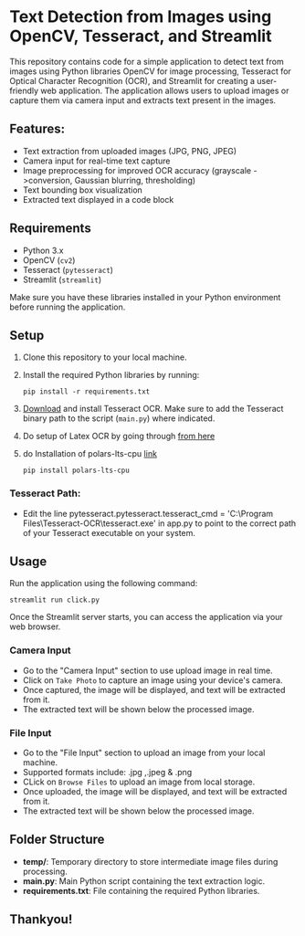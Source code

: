 # Text Detection from Images using OpenCV, Tesseract, and Streamlit

This repository contains code for a simple application to detect text from images using Python libraries OpenCV for image processing, Tesseract for Optical Character Recognition (OCR), and Streamlit for creating a user-friendly web application. The application allows users to upload images or capture them via camera input and extracts text present in the images.

## Features:

- Text extraction from uploaded images (JPG, PNG, JPEG)
- Camera input for real-time text capture
- Image preprocessing for improved OCR accuracy (grayscale ->conversion, Gaussian blurring, thresholding)
- Text bounding box visualization
- Extracted text displayed in a code block

## Requirements

- Python 3.x
- OpenCV (`cv2`)
- Tesseract (`pytesseract`)
- Streamlit (`streamlit`)

Make sure you have these libraries installed in your Python environment before running the application.

## Setup

1. Clone this repository to your local machine.
2. Install the required Python libraries by running:
   ```
   pip install -r requirements.txt
   ```
3. [Download](https://github.com/tesseract-ocr/tesseract) and install Tesseract OCR. Make sure to add the Tesseract binary path to the script (`main.py`) where indicated.

4. Do setup of Latex OCR by going through [from here](https://github.com/lukas-blecher/LaTeX-OCR)
5. do Installation of polars-lts-cpu [link](https://pypi.org/project/polars-lts-cpu/)
   ```
   pip install polars-lts-cpu
   ```

### Tesseract Path:

- Edit the line pytesseract.pytesseract.tesseract_cmd = 'C:\\Program Files\\Tesseract-OCR\\tesseract.exe' in app.py to point to the correct path of your Tesseract executable on your system.

## Usage

Run the application using the following command:

```
streamlit run click.py
```

Once the Streamlit server starts, you can access the application via your web browser.

### Camera Input

- Go to the "Camera Input" section to use upload image in real time.
- Click on `Take Photo` to capture an image using your device's camera.
- Once captured, the image will be displayed, and text will be extracted from it.
- The extracted text will be shown below the processed image.

### File Input

- Go to the "File Input" section to upload an image from your local machine.
- Supported formats include: .jpg ,.jpeg & .png
- CLick on `Browse Files` to upload an image from local storage.
- Once uploaded, the image will be displayed, and text will be extracted from it.
- The extracted text will be shown below the processed image.

## Folder Structure

- **temp/**: Temporary directory to store intermediate image files during processing.
- **main.py**: Main Python script containing the text extraction logic.
- **requirements.txt**: File containing the required Python libraries.

<!-- ## Contributions

Contributions to improve the functionality, efficiency, or documentation of this application are welcome. Feel free to submit a pull request with your changes. -->

## Thankyou!
